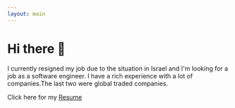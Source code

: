 ```yaml
---
layout: main
---
```

# Hi there 👋

I currently resigned my job due to the situation in Israel and I'm looking for a job as a software engineer.
I have a rich experience with a lot of companies.The last two were global traded companies.

Click here for my [Resume](/CV)
